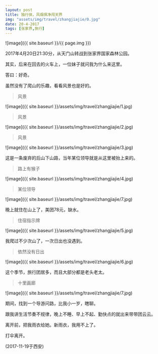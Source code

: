 ```yaml
---
layout: post
title: 独行侠，风烟俱净闯天界
img: "assets/img/travel/zhangjiajie/0.jpg"
date: 20-4-2017
tags: [张家界,旅行]
---
```


![image]({{ site.baseurl }}/{{ page.img }})

2017年4月20日21:30分，从天门山转战到张家界国家森林公园。

其实，后来在回去的火车上，一位妹子就问我为什么来这里。

答曰：好奇。

虽然没有了爬山的乐趣，看看风景也是好的。

> 风景

![image]({{ site.baseurl }}/assets/img/travel/zhangjiajie/1.jpg)

> 风景

![image]({{ site.baseurl }}/assets/img/travel/zhangjiajie/2.jpg)

> 风景

![image]({{ site.baseurl }}/assets/img/travel/zhangjiajie/3.jpg)

这是一条废弃的后山下山路，当年某位领导就是从这里被抬上来的。

> 路上有猴子

![image]({{ site.baseurl }}/assets/img/travel/zhangjiajie/4.jpg)

> 某位领导

![image]({{ site.baseurl }}/assets/img/travel/zhangjiajie/7.jpg)

晚上就住在山上了，美团78元，缺水。

> 住宿指示牌

![image]({{ site.baseurl }}/assets/img/travel/zhangjiajie/5.jpg)

我爬过不少次山了，一次日出也没遇到。

> 依然没有日出

![image]({{ site.baseurl }}/assets/img/travel/zhangjiajie/6.jpg)

这个季节，旅行团居多，而且大部分都是老头老太。

> 十里画廊

![image]({{ site.baseurl }}/assets/img/travel/zhangjiajie/7.jpg)

期间，找到一个导游问路，比我小一岁，瞎聊。

跟我讲生活节奏不规律，晚上不睡、早上不起、勤快点的就出来带带团云云。

离开前，把我雨衣给她。新雨衣，我用不上了。

打伞离开。

(2017-11-19于西安)






